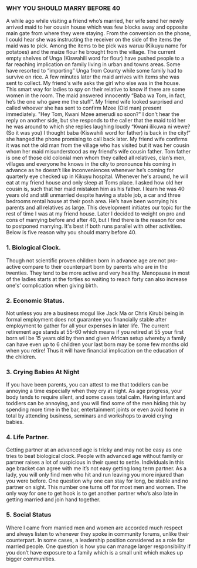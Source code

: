 ### WHY YOU SHOULD MARRY BEFORE 40
A while ago while visiting a friend who’s married, her wife send her newly arrived maid to her cousin house which was few blocks away and opposite main gate from where they were staying.  From the conversion on the phone, I could hear she was instructing the receiver on the side of the items the maid was to pick. Among the items to be pick was waruu (Kikuyu name for potatoes) and the maize flour he brought from the village. The current empty shelves of Unga (Kiswahili word for flour) have pushed people to a far reaching implication on family living in urban and towns areas. Some have resorted to “importing” Unga from County while some family had to survive on rice. A few minutes later the maid arrives with items she was sent to collect. My friend's wife asks the girl who else was in the house. This smart way for ladies to spy on their relative to know if there are some women in the room. The maid answered innocently “Baba wa Tom, in fact, he’s the one who gave me the stuff”. My friend wife looked surprised and called whoever she has sent to confirm Mzee (Old man) present immediately. "Hey Tom, Kwani Mzee amerudi so soon?" I don't hear the reply on another side, but she responds to the caller that the maid told her he was around to which she replies laughing loudly “Kwani ilikuwa ni wewe? (So it was you) I thought baba (Kiswahili word for father) is back in the city!” she hanged the phone promising to call back later. My friend wife confirms it was not the old man from the village who has visited but it was her cousin whom her maid misunderstood as my friend's wife cousin father. Tom father is one of those old colonial men whom they called all relatives, clan’s men, villages and everyone he knows in the city to pronounce his coming in advance as he doesn’t like inconveniences whenever he’s coming for quarterly eye checked up in Kikuyu hospital. Whenever he's around, he will eat at my friend house and only sleep at Toms place. I asked how old her cousin is, such that her maid mistaken him as his father. I learn he was 40 years old and still unmarried despite having a stable job, a car and three bedrooms rental house at their posh area. He’s have been worrying his parents and all relatives as large. 
This development initiates our topic for the rest of time I was at my friend house. Later I decided to weight on pro and cons of marrying before and after 40, but I find there is the reason for one to postponed marrying. It's best if both runs parallel with other activities. Below is five reason why you should marry before 40.

### 1.	Biological Clock.
Though not scientific proven children born in advance age are not pro-active compare to their counterpart born by parents who are in the twenties. They tend to be more active and very healthy. Menopause in most of the ladies starts at the forties so waiting to reach forty can also increase one's’ complication when giving birth. 

### 2.	Economic Status.
Not unless you are a business mogul like Jack Ma or Chris Kirubi being in formal employment does not guarantee you financially stable after employment to gather for all your expenses in later life. The current retirement age stands at 55-60 which means if you retired at 55 your first born will be 15 years old by then and given African setup whereby a family can have even up to 6 children your last born may be some few months old when you retire! Thus it will have financial implication on the education of the children. 

### 3.	Crying Babies At Night
If you have been parents, you can attest to me that toddlers can be annoying a time especially when they cry at night. As age progress, your body tends to require silent, and some cases total calm. Having infant and toddlers can be annoying, and you will find some of the men hiding this by spending more time in the bar, entertainment joints or even avoid home in total by attending business, seminars and workshops to avoid crying babies.

### 4.	Life Partner.
Getting partner at an advanced age is tricky and may not be easy as one tries to beat biological clock. People with advanced age without family or partner raises a lot of suspicious in their quest to settle. Individuals in this age bracket can agree with me it’s not easy getting long term partner. As a lady, you will only find men who hit and run leaving you more injured than you were before. One question why one can stay for long, be stable and no partner on sight. This number one turns off for most men and women. The only way for one to get hook is to get another partner who’s also late in getting married and join hand together.
### 5.	Social Status
Where I came from married men and women are accorded much respect and always listen to whenever they spoke in community forums, unlike their counterpart. In some cases, a leadership position considered as a role for married people. One question is how you can manage larger responsibility if you don’t have exposure to a family which is a small unit which makes up bigger communities.

